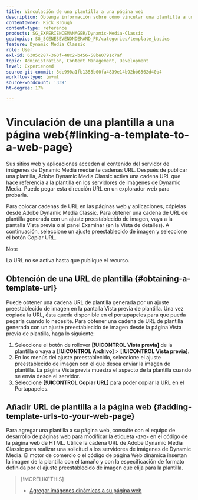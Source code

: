 ```yaml
---
title: Vinculación de una plantilla a una página web
description: Obtenga información sobre cómo vincular una plantilla a una página web en Adobe Dynamic Media Classic.
contentOwner: Rick Brough
content-type: reference
products: SG_EXPERIENCEMANAGER/Dynamic-Media-Classic
geptopics: SG_SCENESEVENONDEMAND_PK/categories/template_basics
feature: Dynamic Media Classic
role: User
exl-id: 6305c287-360f-48c2-b456-58be0791c7af
topic: Administration, Content Management, Development
level: Experienced
source-git-commit: 8dc990a1fb1355b00fa4839e14b92bb6562d40b4
workflow-type: tm+mt
source-wordcount: '339'
ht-degree: 17%

---
```


# Vinculación de una plantilla a una página web{#linking-a-template-to-a-web-page}

Sus sitios web y aplicaciones acceden al contenido del servidor de imágenes de Dynamic Media mediante cadenas URL. Después de publicar una plantilla, Adobe Dynamic Media Classic activa una cadena URL que hace referencia a la plantilla en los servidores de imágenes de Dynamic Media. Puede pegar esta dirección URL en un explorador web para probarla.

Para colocar cadenas de URL en las páginas web y aplicaciones, cópielas desde Adobe Dynamic Media Classic. Para obtener una cadena de URL de plantilla generada con un ajuste preestablecido de imagen, vaya a la pantalla Vista previa o al panel Examinar (en la Vista de detalles). A continuación, seleccione un ajuste preestablecido de imagen y seleccione el botón Copiar URL.

>[!NOTE]
>
>La URL no se activa hasta que publique el recurso.

## Obtención de una URL de plantilla {#obtaining-a-template-url}

Puede obtener una cadena URL de plantilla generada por un ajuste preestablecido de imagen en la pantalla Vista previa de plantilla. Una vez copiada la URL, ésta queda disponible en el portapapeles para que pueda pegarla cuando lo necesite. Para obtener una cadena de URL de plantilla generada con un ajuste preestablecido de imagen desde la página Vista previa de plantilla, haga lo siguiente:

1. Seleccione el botón de rollover **[!UICONTROL Vista previa]** de la plantilla o vaya a **[!UICONTROL Archivo]** > **[!UICONTROL Vista previa]**.
1. En los menús del ajuste preestablecido, seleccione el ajuste preestablecido de imagen con el que desea enviar la imagen de plantilla. La página Vista previa muestra el aspecto de la plantilla cuando se envía desde el servidor.
1. Seleccione **[!UICONTROL Copiar URL]** para poder copiar la URL en el Portapapeles.

## Añadir URL de plantilla a la página web {#adding-template-urls-to-your-web-page}

Para agregar una plantilla a su página web, consulte con el equipo de desarrollo de páginas web para modificar la etiqueta `<IMG>` en el código de la página web de HTML. Utilice la cadena URL de Adobe Dynamic Media Classic para realizar una solicitud a los servidores de imágenes de Dynamic Media. El motor de comercio o el código de página Web dinámica insertan la imagen de la plantilla con el tamaño y con la especificación de formato definida por el ajuste preestablecido de imagen que elija para la plantilla.

>[!MORELIKETHIS]
>
>* [Agregar imágenes dinámicas a su página web](linking-urls-web-application.md#adding_dynamic_images_to_your_web_page)
